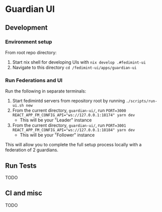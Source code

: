 # Guardian UI

## Development

### Environment setup

From root repo directory:

1. Start nix shell for developing UIs with `nix develop .#fedimint-ui`
1. Navigate to this directory `cd /fedimint-ui/apps/guardian-ui`

### Run Federations and UI

Run the following in separate terminals:

1. Start fedimintd servers from repository root by running `./scripts/run-ui.sh new`
1. From the current directory, `guardian-ui/`, run `PORT=3000 REACT_APP_FM_CONFIG_API="ws://127.0.0.1:18174" yarn dev`
   - This will be your "Leader" instance
1. From the current directory, `guardian-ui/`, run `PORT=3001 REACT_APP_FM_CONFIG_API="ws://127.0.0.1:18184" yarn dev`
   - This will be your "Follower" instance

This will allow you to complete the full setup process locally with a federation of 2 guardians.

## Run Tests

TODO

## CI and misc

TODO
